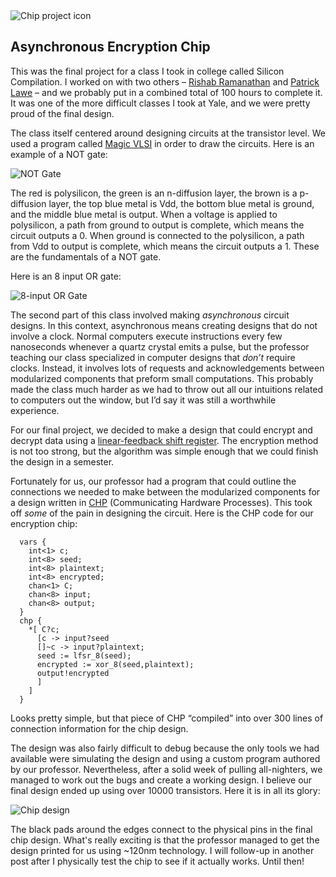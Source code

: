 <img src="../chipProjectIcon.png" alt="Chip project icon" id="icon"/>

## Asynchronous Encryption Chip

This was the final project for a class I took in college called Silicon Compilation. I worked on with two others – [Rishab Ramanathan](https://www.linkedin.com/in/rishab-ramanathan-2ba328109/) and [Patrick Lawe](https://www.linkedin.com/in/patrick-lawe/) – and we probably put in a combined total of 100 hours to complete it. It was one of the more difficult classes I took at Yale, and we were pretty proud of the final design.

The class itself centered around designing circuits at the transistor level. We used a program called [Magic VLSI](http://opencircuitdesign.com/magic/) in order to draw the circuits. Here is an example of a NOT gate:

![NOT Gate](../notGate.png)

The red is polysilicon, the green is an n-diffusion layer, the brown is a p-diffusion layer, the top blue metal is Vdd, the bottom blue metal is ground, and the middle blue metal is output. When a voltage is applied to polysilicon, a path from ground to output is complete, which means the circuit outputs a 0. When ground is connected to the polysilicon, a path from Vdd to output is complete, which means the circuit outputs a 1. These are the fundamentals of a NOT gate.

Here is an 8 input OR gate:

<img src="../8orGate.png" alt="8-input OR Gate" id="medImage"/>

The second part of this class involved making *asynchronous* circuit designs. In this context, asynchronous means creating designs that do not involve a clock. Normal computers execute instructions every few nanoseconds whenever a quartz crystal emits a pulse, but the professor teaching our class specialized in computer designs that *don’t* require clocks. Instead, it involves lots of requests and acknowledgements between modularized components that preform small computations. This probably made the class much harder as we had to throw out all our intuitions related to computers out the window, but I’d say it was still a worthwhile experience.

For our final project, we decided to make a design that could encrypt and decrypt data using a [linear-feedback shift register](https://en.wikipedia.org/wiki/Linear-feedback_shift_register). The encryption method is not too strong, but the algorithm was simple enough that we could finish the design in a semester.

Fortunately for us, our professor had a program that could outline the connections we needed to make between the modularized components for a design written in [CHP](http://vlsi.cornell.edu/~fang/hackt/hac/CHP.html) (Communicating Hardware Processes). This took off *some* of the pain in designing the circuit. Here is the CHP code for our encryption chip:

```
  vars {
    int<1> c;
    int<8> seed;
    int<8> plaintext;
    int<8> encrypted;
    chan<1> C;
    chan<8> input;
    chan<8> output;
  }
  chp {
    *[ C?c;
      [c -> input?seed
      []~c -> input?plaintext;
      seed := lfsr_8(seed);
      encrypted := xor_8(seed,plaintext);
      output!encrypted
      ]
    ]
  }
```

Looks pretty simple, but that piece of CHP “compiled” into over 300 lines of connection information for the chip design.

The design was also fairly difficult to debug because the only tools we had available were simulating the design and using a custom program authored by our professor. Nevertheless, after a solid week of pulling all-nighters, we managed to work out the bugs and create a working design. I believe our final design ended up using over 10000 transistors. Here it is in all its glory:

<img src="https://i.imgur.com/OmH2OMc.png" alt="Chip design" id="largeImage"/>

The black pads around the edges connect to the physical pins in the final chip design. What's really exciting is that the professor managed to get the design printed for us using ~120nm technology. I will follow-up in another post after I physically test the chip to see if it actually works. Until then!
